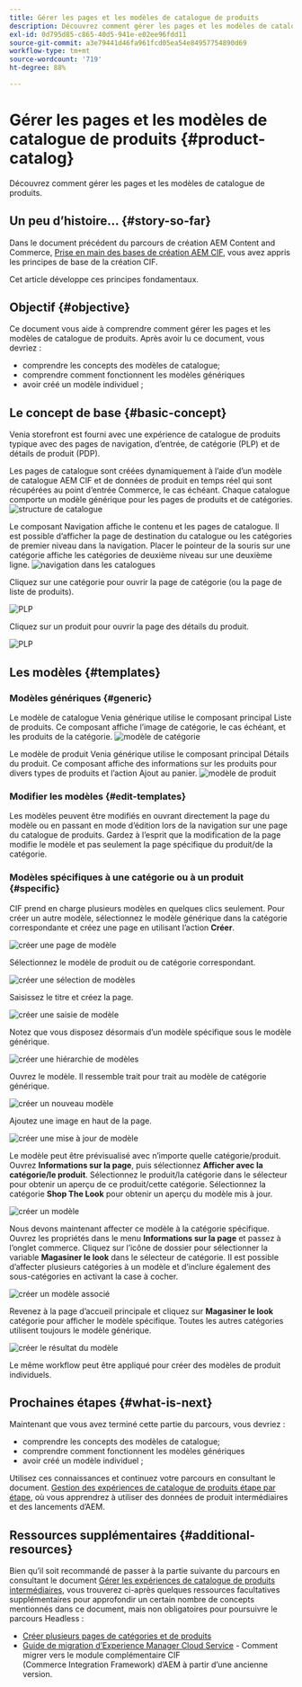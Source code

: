 ```yaml
---
title: Gérer les pages et les modèles de catalogue de produits
description: Découvrez comment gérer les pages et les modèles de catalogue de produits
exl-id: 0d795d85-c865-40d5-941e-e02ee96fdd11
source-git-commit: a3e79441d46fa961fcd05ea54e84957754890d69
workflow-type: tm+mt
source-wordcount: '719'
ht-degree: 88%

---
```


# Gérer les pages et les modèles de catalogue de produits {#product-catalog}

Découvrez comment gérer les pages et les modèles de catalogue de produits.

## Un peu d’histoire… {#story-so-far}

Dans le document précédent du parcours de création AEM Content and Commerce, [Prise en main des bases de création AEM CIF](getting-started.md), vous avez appris les principes de base de la création CIF.

Cet article développe ces principes fondamentaux.

## Objectif {#objective}

Ce document vous aide à comprendre comment gérer les pages et les modèles de catalogue de produits. Après avoir lu ce document, vous devriez :

* comprendre les concepts des modèles de catalogue;
* comprendre comment fonctionnent les modèles génériques
* avoir créé un modèle individuel ;

## Le concept de base {#basic-concept}

Venia storefront est fourni avec une expérience de catalogue de produits typique avec des pages de navigation, d’entrée, de catégorie (PLP) et de détails de produit (PDP).

Les pages de catalogue sont créées dynamiquement à l’aide d’un modèle de catalogue AEM CIF et de données de produit en temps réel qui sont récupérées au point d’entrée Commerce, le cas échéant. Chaque catalogue comporte un modèle générique pour les pages de produits et de catégories.
![structure de catalogue](assets/catalog-structure.png)

Le composant Navigation affiche le contenu et les pages de catalogue. Il est possible d’afficher la page de destination du catalogue ou les catégories de premier niveau dans la navigation. Placer le pointeur de la souris sur une catégorie affiche les catégories de deuxième niveau sur une deuxième ligne.
![navigation dans les catalogues](assets/catalog-navigation.png)

Cliquez sur une catégorie pour ouvrir la page de catégorie (ou la page de liste de produits).

![PLP](assets/catalog-plp.png)

Cliquez sur un produit pour ouvrir la page des détails du produit.

![PLP](assets/catalog-pdp.png)

## Les modèles {#templates}

### Modèles génériques {#generic}

Le modèle de catalogue Venia générique utilise le composant principal Liste de produits. Ce composant affiche l’image de catégorie, le cas échéant, et les produits de la catégorie.
![modèle de catégorie](assets/category-template.png)

Le modèle de produit Venia générique utilise le composant principal Détails du produit. Ce composant affiche des informations sur les produits pour divers types de produits et l’action Ajout au panier.
![modèle de produit](assets/product-template.png)

### Modifier les modèles {#edit-templates}

Les modèles peuvent être modifiés en ouvrant directement la page du modèle ou en passant en mode d’édition lors de la navigation sur une page du catalogue de produits. Gardez à l’esprit que la modification de la page modifie le modèle et pas seulement la page spécifique du produit/de la catégorie.

### Modèles spécifiques à une catégorie ou à un produit {#specific}

CIF prend en charge plusieurs modèles en quelques clics seulement. Pour créer un autre modèle, sélectionnez le modèle générique dans la catégorie correspondante et créez une page en utilisant l’action **Créer**.

![créer une page de modèle](assets/create-template-page.png)

Sélectionnez le modèle de produit ou de catégorie correspondant.

![créer une sélection de modèles](assets/create-template-select.png)

Saisissez le titre et créez la page.

![créer une saisie de modèle](assets/create-template-enter.png)

Notez que vous disposez désormais d’un modèle spécifique sous le modèle générique.

![créer une hiérarchie de modèles](assets/create-template-hierachry.png)

Ouvrez le modèle. Il ressemble trait pour trait au modèle de catégorie générique.

![créer un nouveau modèle](assets/create-template-new.png)

Ajoutez une image en haut de la page.

![créer une mise à jour de modèle](assets/create-template-update.png)

Le modèle peut être prévisualisé avec n’importe quelle catégorie/produit. Ouvrez **Informations sur la page**, puis sélectionnez **Afficher avec la catégorie/le produit**. Sélectionnez le produit/la catégorie dans le sélecteur pour obtenir un aperçu de ce produit/cette catégorie. Sélectionnez la catégorie **Shop The Look** pour obtenir un aperçu du modèle mis à jour.

![créer un modèle ](assets/create-template-picker.png)

Nous devons maintenant affecter ce modèle à la catégorie spécifique. Ouvrez les propriétés dans le menu **Informations sur la page** et passez à l’onglet commerce. Cliquez sur l’icône de dossier pour sélectionner la variable **Magasiner le look** dans le sélecteur de catégorie. Il est possible d’affecter plusieurs catégories à un modèle et d’inclure également des sous-catégories en activant la case à cocher.

![créer un modèle associé](assets/create-template-associate.png)

Revenez à la page d’accueil principale et cliquez sur **Magasiner le look** catégorie pour afficher le modèle spécifique. Toutes les autres catégories utilisent toujours le modèle générique.

![créer le résultat du modèle](assets/create-template-result.png)

Le même workflow peut être appliqué pour créer des modèles de produit individuels.

## Prochaines étapes {#what-is-next}

Maintenant que vous avez terminé cette partie du parcours, vous devriez :

* comprendre les concepts des modèles de catalogue;
* comprendre comment fonctionnent les modèles génériques
* avoir créé un modèle individuel ;

Utilisez ces connaissances et continuez votre parcours en consultant le document. [Gestion des expériences de catalogue de produits étape par étape](staged-catalog.md), où vous apprendrez à utiliser des données de produit intermédiaires et des lancements d’AEM.

## Ressources supplémentaires {#additional-resources}

Bien qu’il soit recommandé de passer à la partie suivante du parcours en consultant le document [Gérer les expériences de catalogue de produits intermédiaires](staged-catalog.md), vous trouverez ci-après quelques ressources facultatives supplémentaires pour approfondir un certain nombre de concepts mentionnés dans ce document, mais non obligatoires pour poursuivre le parcours Headless :

* [Créer plusieurs pages de catégories et de produits](/help/commerce-cloud/authoring/multi-template-usage.md)
* [Guide de migration d’Experience Manager Cloud Service](/help/commerce-cloud/migration.md) - Comment migrer vers le module complémentaire CIF (Commerce Integration Framework) d’AEM à partir d’une ancienne version.
